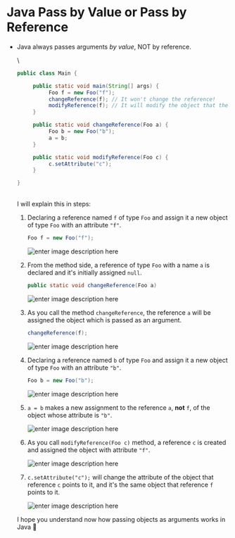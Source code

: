 # Java Pass by Value or Pass by Reference

*   Java always passes arguments _by value_, NOT by reference.

    \


    ```java
    public class Main {

         public static void main(String[] args) {
              Foo f = new Foo("f");
              changeReference(f); // It won't change the reference!
              modifyReference(f); // It will modify the object that the reference variable "f" refers to!
         }

         public static void changeReference(Foo a) {
              Foo b = new Foo("b");
              a = b;
         }

         public static void modifyReference(Foo c) {
              c.setAttribute("c");
         }

    }
    ```

    \
    I will explain this in steps:

    1.  Declaring a reference named `f` of type `Foo` and assign it a new object of type `Foo` with an attribute `"f"`.

        ```java
        Foo f = new Foo("f");
        ```

        <img src="https://i.stack.imgur.com/arXpP.png" alt="enter image description here" data-size="original">
    2.  From the method side, a reference of type `Foo` with a name `a` is declared and it's initially assigned `null`.

        ```java
        public static void changeReference(Foo a)
        ```

        <img src="https://i.stack.imgur.com/k2LBD.png" alt="enter image description here" data-size="original">
    3.  As you call the method `changeReference`, the reference `a` will be assigned the object which is passed as an argument.

        ```java
        changeReference(f);
        ```

        <img src="https://i.stack.imgur.com/1Ez74.png" alt="enter image description here" data-size="original">
    4.  Declaring a reference named `b` of type `Foo` and assign it a new object of type `Foo` with an attribute `"b"`.

        ```java
        Foo b = new Foo("b");
        ```

        <img src="https://i.stack.imgur.com/Krx4N.png" alt="enter image description here" data-size="original">
    5.  `a = b` makes a new assignment to the reference `a`, **not** `f`, of the object whose attribute is `"b"`.

        <img src="https://i.stack.imgur.com/rCluu.png" alt="enter image description here" data-size="original">
    6.  As you call `modifyReference(Foo c)` method, a reference `c` is created and assigned the object with attribute `"f"`.

        <img src="https://i.stack.imgur.com/PRZPg.png" alt="enter image description here" data-size="original">
    7.  `c.setAttribute("c");` will change the attribute of the object that reference `c` points to it, and it's the same object that reference `f` points to it.

        <img src="https://i.stack.imgur.com/H9Qsf.png" alt="enter image description here" data-size="original">

    I hope you understand now how passing objects as arguments works in Java :tada:
